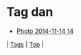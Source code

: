 <!--
title: Tag dan
date: 2020-06-28T15:26:58.322Z
tags:
-->
# Tag dan

 * [Photo 2014-11-14 14](102611758144.md)

| [Tags](tags.md) | [Top](index.md) |
